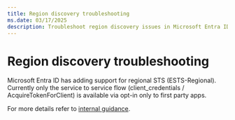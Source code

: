 ```yaml
---
title: Region discovery troubleshooting
ms.date: 03/17/2025
description: Troubleshoot region discovery issues in Microsoft Entra ID
---
```


# Region discovery troubleshooting

Microsoft Entra ID has adding support for regional STS (ESTS-Regional). Currently only the service to service flow (client_credentials / AcquireTokenForClient) is available via opt-in only to first party apps.

For more details refer to [internal guidance](https://aka.ms/msal/estsr/guidance).
